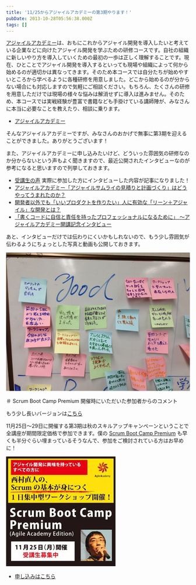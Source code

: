 ```yaml
---
title: '11/25からアジャイルアカデミーの第3期やります！'
pubDate: 2013-10-28T05:56:38.000Z
tags: []
---
```


[アジャイルアカデミー](http://event.shoeisha.jp/aa/)は、おもにこれからアジャイル開発を導入したいと考えている企業などに向けたアジャイル開発を学ぶための研修コースです。自社の組織に新しいやり方を導入していくための最初の一歩は正しく理解することです。現在、ひとことでアジャイル開発を導入するといっても現場や組織によって何から始めるのが適切かは異なってきます。そのため本コースでは自分たちが始めやすいところから学べるように各種研修を用意しました。どこから始めるのが分からない場合にも対応しますので気軽にご相談ください。もちろん、たくさんの研修を用意しただけでは現場の様々な悩みは解消せずに導入は進みません。そのため、本コースでは実戦経験が豊富で書籍なども手掛けている講師陣が、みなさんに本当に必要なことを教えたり、相談に乗ります。

- [アジャイルアカデミー](http://event.shoeisha.jp/aa/)

そんなアジャイルアカデミーですが、みなさんのおかげで無事に第3期を迎えることができました。ありがとうございます！

また、アジャイルアカデミーに申し込みたいけど、どういった雰囲気の研修なのか分からないという声もよく聞きますので、最近公開されたインタビューなのが参考になると思いますので列挙しておきます。

- [受講生の声](http://event.shoeisha.jp/aa/voice/) 実際に参加した方にインタビューした内容が記事になりました！
- [アジャイルアカデミー「アジャイルサムライの見積りと計画づくり」はどうやってうまれたのか？](http://codezine.jp/article/detail/7462)
- [開発者以外でも「いいプロダクトを作りたい」人に有効な「リーン＋アジャイル」な開発とは？](http://enterprisezine.jp/bizgene/detail/5050/)
- [「書くコードに自信と責任を持ったプロフェッショナルになるために」 〜アジャイルアカデミー開講記念インタビュー](http://codezine.jp/article/detail/7182)

あと、インタビューだけでは伝わりにくいかもしれないので、もう少し雰囲気が伝わるようにちょっとした写真と動画も公開しておきます。

![f:id:nawoto:20131014185028j:image:w360](/images/backtrace/2013/10/28/20131014185028.webp)

＃ Scrum Boot Camp Premium 開催時にいただいた参加者からのコメント

もう少し長いバージョンは[こちら](http://youtu.be/ynecQTUsW3Q)

11月25日〜29日に開催する第3期は秋のスキルアップキャンペーンということで全講座が期間限定価格で参加できます。僕の [Scrum Boot Camp Premium](http://event.shoeisha.jp/aa/20131125/) も早くも半分ぐらい埋まっているそうなんで、参加をご検討されている方はお早めに！

![f:id:nawoto:20131029133022j:image](/images/backtrace/2013/10/28/20131029133022.webp)

- [申し込みはこちら](http://event.shoeisha.jp/aa/20131125/)
